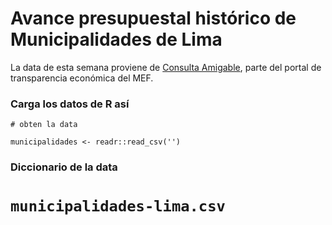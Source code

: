 # Avance presupuestal histórico de Municipalidades de Lima

La data de esta semana proviene de [Consulta Amigable](http://apps5.mineco.gob.pe/transparencia/mensual/), parte del portal de transparencia económica del MEF. 

### Carga los datos de R así

```{r}
# obten la data

municipalidades <- readr::read_csv('')

```
### Diccionario de la data

# `municipalidades-lima.csv`



